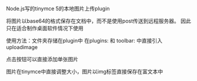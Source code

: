 ﻿Node.js写的tinymce 5的本地图片上传plugin 

将图片以base64的格式保存在文档中，而不是使用post传送到远程服务器。
因此只在适合制作桌面软件情况下使用

使用方法：文件夹存储在plugin中
在plugins: 和 toolbar: 中直接引入 uploadimage

点击按钮可以直接添加单张图片

图片在tinymce中直接调整大小，图片以img标签直接保存在富文本中


